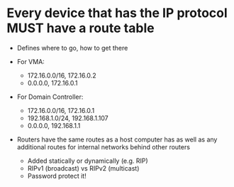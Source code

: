 # Every device that has the IP protocol MUST have a route table
- Defines where to go, how to get there
- For VMA:
  - 172.16.0.0/16, 172.16.0.2
  - 0.0.0.0, 172.16.0.1
- For Domain Controller:
  - 172.16.0.0/16, 172.16.0.1
  - 192.168.1.0/24, 192.168.1.107
  - 0.0.0.0, 192.168.1.1

- Routers have the same routes as a host computer has as well as any additional routes for internal networks behind other routers
  - Added statically or dynamically (e.g. RIP)
  - RIPv1 (broadcast) vs RIPv2 (multicast)
  - Password protect it!
